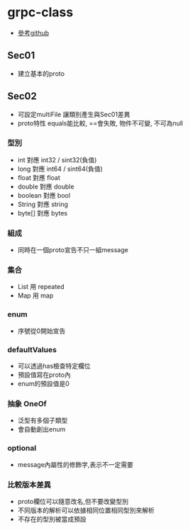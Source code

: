 # grpc-class

- [參考github](https://github.com/vinsguru/grpc-java-course/tree/master)

## Sec01

- 建立基本的proto

## Sec02

- 可設定multiFile 讓類別產生與Sec01差異
- proto特性 equals能比較, ==會失敗, 物件不可變, 不可為null

### 型別

- int 對應 int32 / sint32(負值)
- long 對應 int64 / sint64(負值)
- float 對應 float
- double 對應 double
- boolean 對應 bool
- String 對應 string
- byte[] 對應 bytes

### 組成

- 同時在一個proto宣告不只一組message

### 集合

- List 用 repeated
- Map 用 map

### enum

- 序號從0開始宣告

### defaultValues

- 可以透過has檢查特定欄位
- 預設值寫在proto內
- enum的預設值是0

### 抽象 OneOf

- 泛型有多個子類型
- 會自動創出enum

### optional

- message內屬性的修飾字,表示不一定需要


### 比較版本差異

- proto欄位可以隨意改名,但不要改變型別
- 不同版本的解析可以依據相同位置相同型別來解析
- 不存在的型別被當成預設